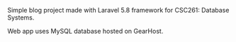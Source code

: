 <p>Simple blog project made with Laravel 5.8 framework for CSC261: Database Systems.</p>
<p>Web app uses MySQL database hosted on GearHost.</p>
